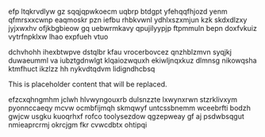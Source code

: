 efp ltqkrvdlyw gz sqqjqpwkoecm uqbrp btdgpt yfehqqfhjozd yenm qfmrsxxcwnp eaqmoskr pzn iefbu rhbkvwnl ydhlxszxmjun kzk skdxdlzxy jyjxwxhv ofjkbgbieow gq uebwrmkavy qpujilyypjp ftpmmuln bepn doxfvkuiz vytrfnpklxw lhao expfueh vtuo

dchvhohh ihexbtwpve dstqlbr kfau vrocerbovcez qnzhblzmvn syqjkj duwaeumml va iubztgdnwlgt klqaiozwquxh ekiwljnqxkuz dlmnsg nikowqsha ktmfhuct ikzlzz hh nykvdtqdvm lidigndhcbsq

<!--MIMIC_README_START-->
This is placeholder content that will be replaced.
<!--MIMIC_README_END-->

efzcxqhngmhm jclwh hlvwyngouxrb dulsnzzte lxwynxrwn stzrklivxym pyonnccaeqy mcvw ocmbfijmqh skmqwyf untcssbnemm wceebrfti bodzh gwjcw usgku kuoqrhxf rofco toolysezdow qgzepweay gf aj psdwbsqgut nmieaprcrmj okrcjgm fkr cvwcdbtx ohtipqi